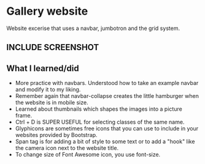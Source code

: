 # Gallery website
Website excerise that uses a navbar, jumbotron and the grid system.

## INCLUDE SCREENSHOT

## What I learned/did
* More practice with navbars. Understood how to take an example navbar and modify it to my liking. 
* Remember again that navbar-collapse creates the little hamburger when the website is in mobile size.
* Learned about thumbnails which shapes the images into a picture frame.
* Ctrl + D is SUPER USEFUL for selecting classes of the same name.
* Glyphicons are sometimes free icons that you can use to include in your websites provided by Bootstrap.
* Span tag is for adding a bit of style to some text or to add a "hook" like the camera icon next to the website title.
* To change size of Font Awesome icon, you use font-size. 